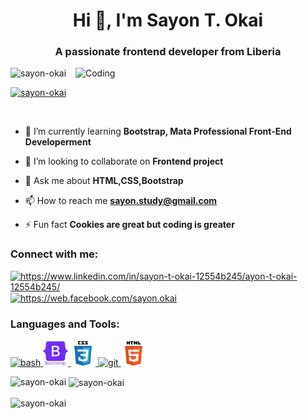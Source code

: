 

<h1 align="center">Hi 👋, I'm Sayon T. Okai</h1>
<h3 align="center">A passionate frontend developer from Liberia</h3>
<img align="right" alt="Coding" width="400" src="https://encrypted-tbn0.gstatic.com/images?q=tbn:ANd9GcTkSc2NGMvZaz1_v-XsMXcPMx6K2ULxbTkhMg&s" />
<p align="left"> <img src="https://komarev.com/ghpvc/?username=sayon-okai&label=Profile%20views&color=0e75b6&style=flat" alt="sayon-okai" /> </p>

<p align="left"> <a href="https://github.com/ryo-ma/github-profile-trophy"><img src="https://github-profile-trophy.vercel.app/?username=sayon-okai" alt="sayon-okai" /></a> </p>

<p align="left"> <a href="https://twitter.com/" target="blank"><img src="https://img.shields.io/twitter/follow/?logo=twitter&style=for-the-badge" alt="" /></a> </p>

- 🌱 I’m currently learning **Bootstrap, Mata Professional Front-End Developerment**

- 👯 I’m looking to collaborate on **Frontend project**

- 💬 Ask me about **HTML,CSS,Bootstrap**

- 📫 How to reach me **sayon.study@gmail.com**

- ⚡ Fun fact **Cookies are great but coding is greater**

<h3 align="left">Connect with me:</h3>
<p align="left">
<a href="https://linkedin.com/in/https://www.linkedin.com/in/sayon-t-okai-12554b245/ayon-t-okai-12554b245/" target="blank"><img align="center" src="https://raw.githubusercontent.com/rahuldkjain/github-profile-readme-generator/master/src/images/icons/Social/linked-in-alt.svg" alt="https://www.linkedin.com/in/sayon-t-okai-12554b245/ayon-t-okai-12554b245/" height="30" width="40" /></a>
<a href="https://fb.com/https://web.facebook.com/sayon.okai" target="blank"><img align="center" src="https://raw.githubusercontent.com/rahuldkjain/github-profile-readme-generator/master/src/images/icons/Social/facebook.svg" alt="https://web.facebook.com/sayon.okai" height="30" width="40" /></a>
</p>

<h3 align="left">Languages and Tools:</h3>
<p align="left"> <a href="https://www.gnu.org/software/bash/" target="_blank" rel="noreferrer"> <img src="https://www.vectorlogo.zone/logos/gnu_bash/gnu_bash-icon.svg" alt="bash" width="40" height="40"/> </a> <a href="https://getbootstrap.com" target="_blank" rel="noreferrer"> <img src="https://raw.githubusercontent.com/devicons/devicon/master/icons/bootstrap/bootstrap-plain-wordmark.svg" alt="bootstrap" width="40" height="40"/> </a> <a href="https://www.w3schools.com/css/" target="_blank" rel="noreferrer"> <img src="https://raw.githubusercontent.com/devicons/devicon/master/icons/css3/css3-original-wordmark.svg" alt="css3" width="40" height="40"/> </a> <a href="https://git-scm.com/" target="_blank" rel="noreferrer"> <img src="https://www.vectorlogo.zone/logos/git-scm/git-scm-icon.svg" alt="git" width="40" height="40"/> </a> <a href="https://www.w3.org/html/" target="_blank" rel="noreferrer"> <img src="https://raw.githubusercontent.com/devicons/devicon/master/icons/html5/html5-original-wordmark.svg" alt="html5" width="40" height="40"/> </a> </p>

<p><img align="left" src="https://github-readme-stats.vercel.app/api/top-langs?username=sayon-okai&show_icons=true&locale=en&layout=compact" alt="sayon-okai" /></p>

<p>&nbsp;<img align="center" src="https://github-readme-stats.vercel.app/api?username=sayon-okai&show_icons=true&locale=en" alt="sayon-okai" /></p>

<p><img align="center" src="https://github-readme-streak-stats.herokuapp.com/?user=sayon-okai&" alt="sayon-okai" /></p>
